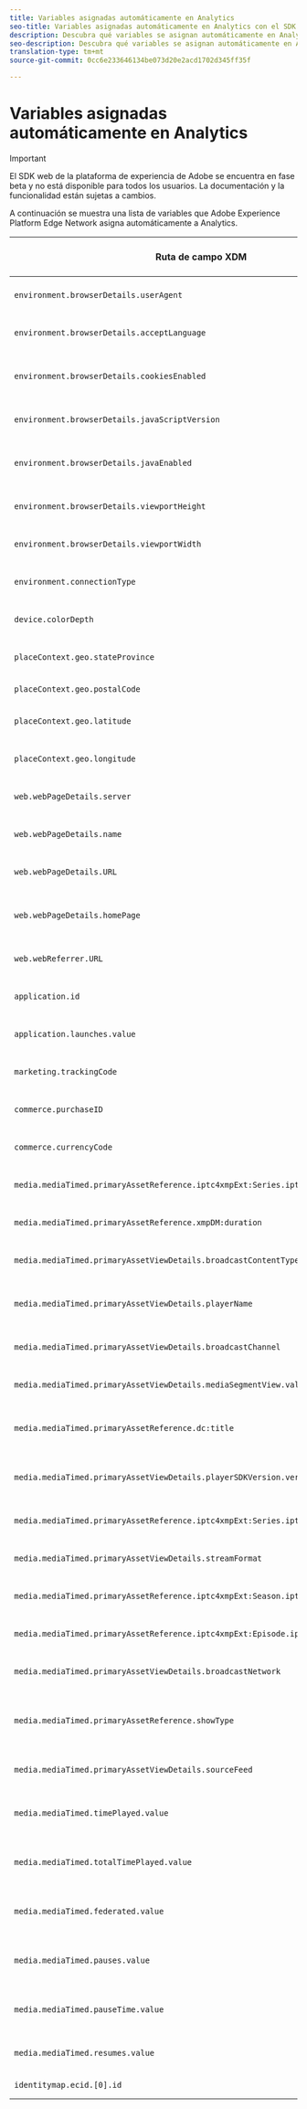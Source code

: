 ```yaml
---
title: Variables asignadas automáticamente en Analytics
seo-title: Variables asignadas automáticamente en Analytics con el SDK web de la plataforma Adobe Experience Platform
description: Descubra qué variables se asignan automáticamente en Analytics con el SDK web de la plataforma de experiencia
seo-description: Descubra qué variables se asignan automáticamente en Analytics con el SDK web de la plataforma de experiencia
translation-type: tm+mt
source-git-commit: 0cc6e233646134be073d20e2acd1702d345ff35f

---
```



# Variables asignadas automáticamente en Analytics

>[!IMPORTANT]
>
>El SDK web de la plataforma de experiencia de Adobe se encuentra en fase beta y no está disponible para todos los usuarios. La documentación y la funcionalidad están sujetas a cambios.

A continuación se muestra una lista de variables que Adobe Experience Platform Edge Network asigna automáticamente a Analytics.

| Ruta de campo XDM | Cadena de consulta de Analytics/Encabezado HTTP | Descripción |
| ---------- | ------------------------- | -------- |
| `environment.browserDetails.userAgent` | `User-Agent` | Es una asignación de encabezado HTTP, HEADER_USER_AGENT. |
| `environment.browserDetails.acceptLanguage` | `Accept-Language` | Es una asignación de encabezado HTTP, HEADER_ACCEPT_LANGUAGE. |
| `environment.browserDetails.cookiesEnabled` | `k` | Asignación COOKIES del parámetro de consulta AppMeasurement con la conversión BOOLEAN_TO_YN. |
| `environment.browserDetails.javaScriptVersion` | `j` | Asignación del parámetro de consulta AppMeasurement J_JSCRIPT. |
| `environment.browserDetails.javaEnabled` | `v` | Asignación del parámetro de consulta AppMeasurement JAVA_ENABLED con la conversión BOOLEAN_TO_YN. |
| `environment.browserDetails.viewportHeight` | `bh` | Asignación del parámetro de consulta AppMeasurement para BROWSER_HEIGHT. |
| `environment.browserDetails.viewportWidth` | `bw` | Asignación del parámetro de consulta AppMeasurement para BROWSER_WIDTH. |
| `environment.connectionType` | `ct` | Asignación del parámetro de consulta AppMeasurement CT_CONNECT_TYPE. |
| `device.colorDepth` | `c` | Asignación del parámetro de consulta de AppMeasurement C_COLOR. |
| `placeContext.geo.stateProvince` | `state` | Asignación STATE del parámetro de consulta AppMeasurement. |
| `placeContext.geo.postalCode` | `zip` | Asignación ZIP del parámetro de consulta AppMeasurement. |
| `placeContext.geo.latitude` | `lat` | Asignación LATITUDE del parámetro de consulta AppMeasurement. |
| `placeContext.geo.longitude` | `lon` | Asignación del parámetro de consulta AppMeasurement en LONGITUDE. |
| `web.webPageDetails.server` | `sv` | Asignación del parámetro de consulta AppMeasurement USER_SERVER. |
| `web.webPageDetails.name` | `gn` | Asignación del parámetro de consulta AppMeasurement para PAGENAME. |
| `web.webPageDetails.URL` | `g` | Asignación del parámetro de consulta AppMeasurement PAGE_URL. |
| `web.webPageDetails.homePage` | `hp` | Asignación del parámetro de consulta AppMeasurement HOMEPAGE con la conversión BOOLEAN_TO_YN. |
| `web.webReferrer.URL` | `r` | Asignación de REFERRER del parámetro de consulta AppMeasurement. |
| `application.id` | `c.a.appid` | Asignación `c.a.appid` de datos de contexto de AppMeasurement. |
| `application.launches.value` | `c.a.launches` | Asignación `c.a.launches` de datos de contexto de AppMeasurement. |
| `marketing.trackingCode` | `v0` | Asignación del parámetro de consulta AppMeasurement en CAMPAIGN. |
| `commerce.purchaseID` | `pi` | Asignación del parámetro de consulta AppMeasurement PURCHASEID. |
| `commerce.currencyCode` | `cc` | Asignación de CURRENCY del parámetro de consulta AppMeasurement. |
| `media.mediaTimed.primaryAssetReference.iptc4xmpExt:Series.iptc4xmpExt:Identifier` | `a.media.name` | Asignación `a.media.name` de datos de contexto de AppMeasurement. |
| `media.mediaTimed.primaryAssetReference.xmpDM:duration` | `c.a.media.length` | Asignación `c.a.media.length` de datos de contexto de AppMeasurement. |
| `media.mediaTimed.primaryAssetViewDetails.broadcastContentType` | `c.a.contentType` | Asignación `c.a.contentType` de datos de contexto de AppMeasurement. |
| `media.mediaTimed.primaryAssetViewDetails.playerName` | `c.a.media.playerName` | Asignación `c.a.media.playerName` de datos de contexto de AppMeasurement. |
| `media.mediaTimed.primaryAssetViewDetails.broadcastChannel` | `c.a.media.channel` | Asignación `c.a.media.channel` de datos de contexto de AppMeasurement. |
| `media.mediaTimed.primaryAssetViewDetails.mediaSegmentView.value` | `c.a.media.segment` | Asignación `c.a.media.segment` de datos de contexto de AppMeasurement. |
| `media.mediaTimed.primaryAssetReference.dc:title` | `c.a.media.friendlyName` | Asignación `c.a.media.friendlyName` de datos de contexto de AppMeasurement. |
| `media.mediaTimed.primaryAssetViewDetails.playerSDKVersion.version` | `c.a.media.sdkVersion` | Asignación `c.a.media.sdkVersion` de datos de contexto de AppMeasurement. |
| `media.mediaTimed.primaryAssetReference.iptc4xmpExt:Series.iptc4xmpExt:Name` | `c.a.media.show` | Asignación `c.a.media.show` de datos de contexto de AppMeasurement. |
| `media.mediaTimed.primaryAssetViewDetails.streamFormat` | `c.a.media.format` | Asignación `c.a.media.format` de datos de contexto de AppMeasurement. |
| `media.mediaTimed.primaryAssetReference.iptc4xmpExt:Season.iptc4xmpExt:Number` | `c.a.media.season` | Asignación `c.a.media.season` de datos de contexto de AppMeasurement. |
| `media.mediaTimed.primaryAssetReference.iptc4xmpExt:Episode.iptc4xmpExt:Number` | `c.a.media.episode` | Asignación `c.a.media.episode` de datos de contexto de AppMeasurement. |
| `media.mediaTimed.primaryAssetViewDetails.broadcastNetwork` | `c.a.media.network` | Asignación `c.a.media.network` de datos de contexto de AppMeasurement. |
| `media.mediaTimed.primaryAssetReference.showType` | `c.a.media.type` | Asignación `c.a.media.type` de datos de contexto de AppMeasurement con conversión VEDIO_SHOW_TYPE. |
| `media.mediaTimed.primaryAssetViewDetails.sourceFeed` | `c.a.media.feed` | Asignación `c.a.media.feed` de datos de contexto de AppMeasurement. |
| `media.mediaTimed.timePlayed.value` | `c.a.media.timePlayed` | Asignación `c.a.media.timePlayed` de datos de contexto de AppMeasurement. |
| `media.mediaTimed.totalTimePlayed.value` | `c.a.media.totalTimePlayed` | Asignación `c.a.media.totalTimePlayed` de datos de contexto de AppMeasurement. |
| `media.mediaTimed.federated.value` | `c.a.media.federated` | Asignación `c.a.media.federated` de datos de contexto de AppMeasurement. |
| `media.mediaTimed.pauses.value` | `c.a.media.pauseCount` | Asignación `c.a.media.pauseCount` de datos de contexto de AppMeasurement. |
| `media.mediaTimed.pauseTime.value` | `c.a.media.pauseTime` | Asignación `c.a.media.pauseTime` de datos de contexto de AppMeasurement. |
| `media.mediaTimed.resumes.value` | `c.a.media.resume` | Asignación `c.a.media.resume` de datos de contexto de AppMeasurement. |
| `identitymap.ecid.[0].id` | `mid` | Asignación MID del parámetro de consulta AppMeasurement. |

